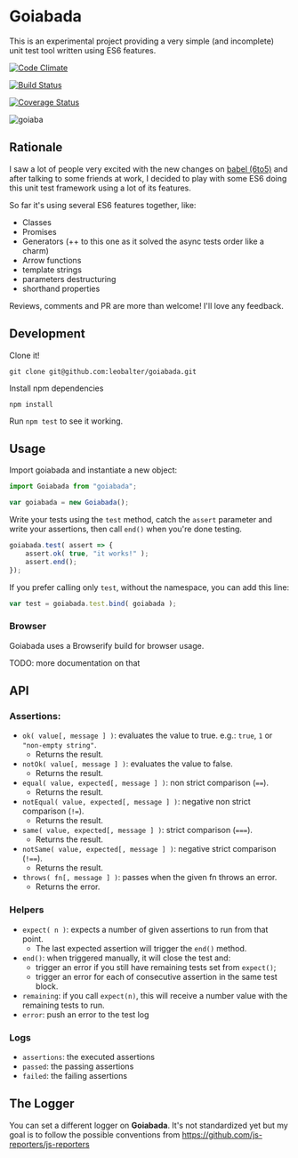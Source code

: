 # Goiabada

This is an experimental project providing a very simple (and incomplete) unit test tool written using ES6 features.

[![Code Climate](https://codeclimate.com/github/leobalter/goiabada/badges/gpa.svg)](https://codeclimate.com/github/leobalter/goiabada)

[![Build Status](https://travis-ci.org/leobalter/goiabada.svg?branch=master)](https://travis-ci.org/leobalter/goiabada)

[![Coverage Status](https://coveralls.io/repos/leobalter/goiabada/badge.svg)](https://coveralls.io/r/leobalter/goiabada)

![goiaba](https://cloud.githubusercontent.com/assets/301201/6330134/e3237ddc-bb43-11e4-89c1-169637aa7108.jpg)

## Rationale

I saw a lot of people very excited with the new changes on [babel (6to5)](https://babeljs.io/) and after talking to some friends at work, I decided to play with some ES6 doing this unit test framework using a lot of its features.

So far it's using several ES6 features together, like:

- Classes
- Promises
- Generators (++ to this one as it solved the async tests order like a charm)
- Arrow functions
- template strings
- parameters destructuring
- shorthand properties

Reviews, comments and PR are more than welcome! I'll love any feedback.

## Development

Clone it!

```
git clone git@github.com:leobalter/goiabada.git
```

Install npm dependencies

```
npm install
```

Run `npm test` to see it working.

## Usage

Import goiabada and instantiate a new object:

```js
import Goiabada from "goiabada";

var goiabada = new Goiabada();
```

Write your tests using the `test` method, catch the `assert` parameter and write your assertions, then call `end()` when you're done testing.

```js
goiabada.test( assert => {
    assert.ok( true, "it works!" );
    assert.end();
});
```

If you prefer calling only `test`, without the namespace, you can add this line:

```js
var test = goiabada.test.bind( goiabada );
```

### Browser

Goiabada uses a Browserify build for browser usage.

TODO: more documentation on that

## API

### Assertions:

- `ok( value[, message ] )`: evaluates the value to true. e.g.: `true`, `1` or `"non-empty string"`.
  - Returns the result.
- `notOk( value[, message ] )`: evaluates the value to false.
  - Returns the result.
- `equal( value, expected[, message ] )`: non strict comparison (`==`).
  - Returns the result.
- `notEqual( value, expected[, message ] )`: negative non strict comparison (`!=`).
  - Returns the result.
- `same( value, expected[, message ] )`: strict comparison (`===`).
  - Returns the result.
- `notSame( value, expected[, message ] )`: negative strict comparison (`!==`).
  - Returns the result.
- `throws( fn[, message ] )`: passes when the given fn throws an error.
  - Returns the error.

### Helpers

- `expect( n )`: expects a number of given assertions to run from that point.
  - The last expected assertion will trigger the `end()` method.
- `end()`: when triggered manually, it will close the test and:
  - trigger an error if you still have remaining tests set from `expect()`;
  - trigger an error for each of consecutive assertion in the same test block.
- `remaining`: if you call `expect(n)`, this will receive a number value with the remaining tests to run.
- `error`: push an error to the test log

### Logs

- `assertions`: the executed assertions
- `passed`: the passing assertions
- `failed`: the failing assertions

## The Logger

You can set a different logger on **Goiabada**. It's not standardized yet but my goal is to follow the possible conventions from https://github.com/js-reporters/js-reporters
